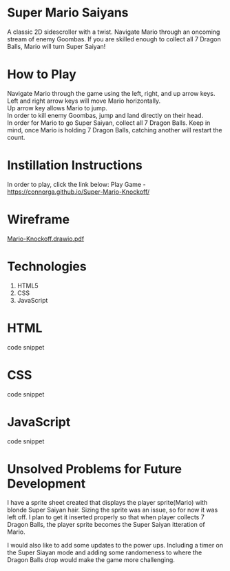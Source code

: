 # Super Mario Saiyans
A classic 2D sidescroller with a twist. Navigate Mario through an oncoming stream of enemy Goombas. If you are skilled enough to collect all 7 Dragon Balls, Mario will turn Super Saiyan!

# How to Play
Navigate Mario through the game using the left, right, and up arrow keys.<br> 
Left and right arrow keys will move Mario horizontally.<br>
Up arrow key allows Mario to jump.<br>
In order to kill enemy Goombas, jump and land directly on their head.<br>
In order for Mario to go Super Saiyan, collect all 7 Dragon Balls. Keep in mind, once Mario is holding 7 Dragon Balls, catching another will restart the count.

# Instillation Instructions
In order to play, click the link below:
Play Game - https://connorga.github.io/Super-Mario-Knockoff/

# Wireframe 
[Mario-Knockoff.drawio.pdf](https://github.com/connorGA/Super-Mario-Knockoff/files/9275372/Mario-Knockoff.drawio.pdf)






# Technologies
1. HTML5
2. CSS
3. JavaScript

# HTML
code snippet

# CSS
code snippet

# JavaScript
code snippet

# Unsolved Problems for Future Development
I have a sprite sheet created that displays the player sprite(Mario) with blonde Super Saiyan hair. Sizing the sprite was an issue, so for now it was left off. I plan to get it inserted properly so that when player collects 7 Dragon Balls, the player sprite becomes the Super Saiyan itteration of Mario.

I would also like to add some updates to the power ups. Including a timer on the Super Siayan mode and adding some randomeness to where the Dragon Balls drop would make the game more challenging.